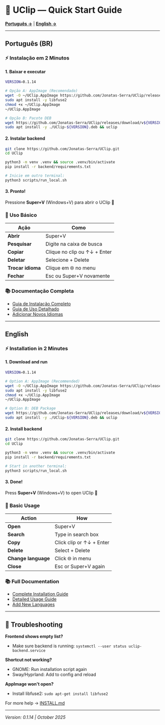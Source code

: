 # 🚀 UClip — Quick Start Guide

[**Português →**](#português-br) | [**English →**](#english)

---

## Português (BR)

### ⚡ Instalação em 2 Minutos

#### 1. Baixar e executar

```bash
VERSION=0.1.14

# Opção A: AppImage (Recomendado)
wget -O ~/UClip.AppImage https://github.com/Jonatas-Serra/UClip/releases/download/v${VERSION}/UClip-${VERSION}.AppImage
sudo apt install -y libfuse2
chmod +x ~/UClip.AppImage
~/UClip.AppImage

# Opção B: Pacote DEB
wget https://github.com/Jonatas-Serra/UClip/releases/download/v${VERSION}/UClip-${VERSION}.deb
sudo apt install -y ./UClip-${VERSION}.deb && uclip
```

#### 2. Instalar backend

```bash
git clone https://github.com/Jonatas-Serra/UClip.git
cd UClip

python3 -m venv .venv && source .venv/bin/activate
pip install -r backend/requirements.txt

# Inicie em outro terminal:
python3 scripts/run_local.sh
```

#### 3. Pronto!

Pressione **Super+V** (Windows+V) para abrir o UClip 🎉

### 🎯 Uso Básico

| Ação | Como |
|------|------|
| **Abrir** | Super+V |
| **Pesquisar** | Digite na caixa de busca |
| **Copiar** | Clique no clip ou ↑↓ + Enter |
| **Deletar** | Selecione + Delete |
| **Trocar idioma** | Clique em 🌐 no menu |
| **Fechar** | Esc ou Super+V novamente |

### 📚 Documentação Completa

- [Guia de Instalação Completo](INSTALL.pt.md)
- [Guia de Uso Detalhado](USAGE.pt.md)
- [Adicionar Novos Idiomas](I18N_GUIDE.md)

---

## English

### ⚡ Installation in 2 Minutes

#### 1. Download and run

```bash
VERSION=0.1.14

# Option A: AppImage (Recommended)
wget -O ~/UClip.AppImage https://github.com/Jonatas-Serra/UClip/releases/download/v${VERSION}/UClip-${VERSION}.AppImage
sudo apt install -y libfuse2
chmod +x ~/UClip.AppImage
~/UClip.AppImage

# Option B: DEB Package
wget https://github.com/Jonatas-Serra/UClip/releases/download/v${VERSION}/UClip-${VERSION}.deb
sudo apt install -y ./UClip-${VERSION}.deb && uclip
```

#### 2. Install backend

```bash
git clone https://github.com/Jonatas-Serra/UClip.git
cd UClip

python3 -m venv .venv && source .venv/bin/activate
pip install -r backend/requirements.txt

# Start in another terminal:
python3 scripts/run_local.sh
```

#### 3. Done!

Press **Super+V** (Windows+V) to open UClip 🎉

### 🎯 Basic Usage

| Action | How |
|--------|-----|
| **Open** | Super+V |
| **Search** | Type in search box |
| **Copy** | Click clip or ↑↓ + Enter |
| **Delete** | Select + Delete |
| **Change language** | Click 🌐 in menu |
| **Close** | Esc or Super+V again |

### 📚 Full Documentation

- [Complete Installation Guide](INSTALL.md)
- [Detailed Usage Guide](USAGE.md)
- [Add New Languages](I18N_GUIDE.md)

---

## 🐛 Troubleshooting

**Frontend shows empty list?**
- Make sure backend is running: `systemctl --user status uclip-backend.service`

**Shortcut not working?**
- GNOME: Run installation script again
- Sway/Hyprland: Add to config and reload

**AppImage won't open?**
- Install libfuse2: `sudo apt-get install libfuse2`

For more help → [INSTALL.md](INSTALL.md)

---

*Version: 0.1.14 | October 2025*
